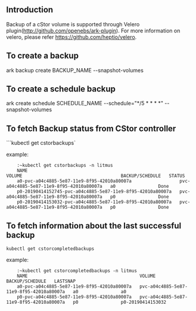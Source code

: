 ## Introduction
Backup of a cStor volume is supported through Velero plugin(http://github.com/openebs/ark-plugin).
For more information on velero, please refer https://github.com/heptio/velero.


## To create a backup
ark backup create BACKUP_NAME --snapshot-volumes

## To create a schedule backup
ark create schedule SCHEDULE_NAME --schedule="*/5 * * * *" --snapshot-volumes


## To fetch Backup status from CStor controller
```kubectl get cstorbackups`

example:
```
    :~kubectl get cstorbackups -n litmus
    NAME                                                         VOLUME                                     BACKUP/SCHEDULE   STATUS
    a0-pvc-a04c4885-5e87-11e9-8f95-42010a80007a                  pvc-a04c4885-5e87-11e9-8f95-42010a80007a   a0                Done
    p0-20190414152745-pvc-a04c4885-5e87-11e9-8f95-42010a80007a   pvc-a04c4885-5e87-11e9-8f95-42010a80007a   p0                Done
    p0-20190414153032-pvc-a04c4885-5e87-11e9-8f95-42010a80007a   pvc-a04c4885-5e87-11e9-8f95-42010a80007a   p0                Done
```

## To fetch information about the last successful backup
```kubectl get cstorcompletedbackups```

example:
```
    :~kubectl get cstorcompletedbackups -n litmus
    NAME                                          VOLUME                                     BACKUP/SCHEDULE   LASTSNAP
    a0-pvc-a04c4885-5e87-11e9-8f95-42010a80007a   pvc-a04c4885-5e87-11e9-8f95-42010a80007a   a0                a0
    p0-pvc-a04c4885-5e87-11e9-8f95-42010a80007a   pvc-a04c4885-5e87-11e9-8f95-42010a80007a   p0                p0-20190414153032
```
